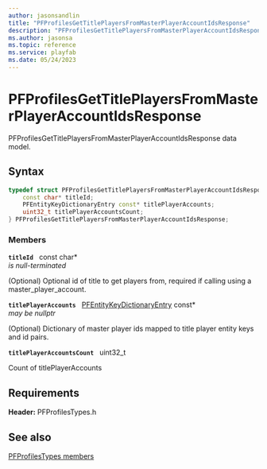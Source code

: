```yaml
---
author: jasonsandlin
title: "PFProfilesGetTitlePlayersFromMasterPlayerAccountIdsResponse"
description: "PFProfilesGetTitlePlayersFromMasterPlayerAccountIdsResponse data model."
ms.author: jasonsa
ms.topic: reference
ms.service: playfab
ms.date: 05/24/2023
---
```


# PFProfilesGetTitlePlayersFromMasterPlayerAccountIdsResponse  

PFProfilesGetTitlePlayersFromMasterPlayerAccountIdsResponse data model.  

## Syntax  
  
```cpp
typedef struct PFProfilesGetTitlePlayersFromMasterPlayerAccountIdsResponse {  
    const char* titleId;  
    PFEntityKeyDictionaryEntry const* titlePlayerAccounts;  
    uint32_t titlePlayerAccountsCount;  
} PFProfilesGetTitlePlayersFromMasterPlayerAccountIdsResponse;  
```
  
### Members  
  
**`titleId`** &nbsp; const char*  
*is null-terminated*  
  
(Optional) Optional id of title to get players from, required if calling using a master_player_account.
  
**`titlePlayerAccounts`** &nbsp; [PFEntityKeyDictionaryEntry](../../pftypes/structs/pfentitykeydictionaryentry.md) const*  
*may be nullptr*  
  
(Optional) Dictionary of master player ids mapped to title player entity keys and id pairs.
  
**`titlePlayerAccountsCount`** &nbsp; uint32_t  
  
Count of titlePlayerAccounts
  
  
## Requirements  
  
**Header:** PFProfilesTypes.h
  
## See also  
[PFProfilesTypes members](../pfprofilestypes_members.md)  

  
  
